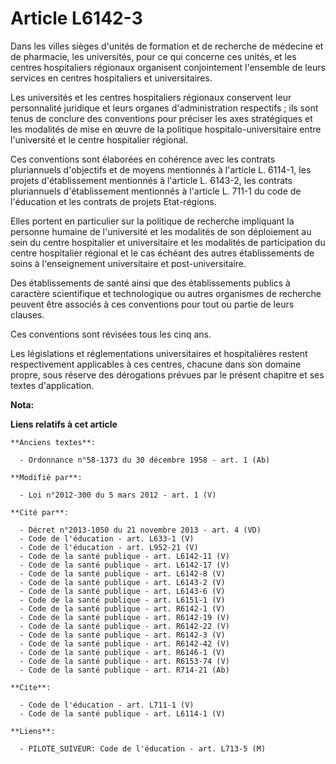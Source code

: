 # Article L6142-3

Dans les villes sièges d'unités de formation et de recherche de médecine et de pharmacie, les universités, pour ce qui
concerne ces unités, et les centres hospitaliers régionaux organisent conjointement l'ensemble de leurs services en centres
hospitaliers et universitaires. 

Les universités et les centres hospitaliers régionaux conservent leur personnalité juridique et leurs organes
d'administration respectifs ; ils sont tenus de conclure des conventions pour préciser les axes stratégiques et les modalités
de mise en œuvre de la politique hospitalo-universitaire entre l'université et le centre hospitalier régional. 

Ces conventions sont élaborées en cohérence avec les contrats pluriannuels d'objectifs et de moyens mentionnés à l'article L.
6114-1, les projets d'établissement mentionnés à l'article L. 6143-2, les contrats pluriannuels d'établissement mentionnés à
l'article L. 711-1 du code de l'éducation et les contrats de projets Etat-régions. 

Elles portent en particulier sur la politique de recherche impliquant la personne humaine de l'université et les modalités de
son déploiement au sein du centre hospitalier et universitaire et les modalités de participation du centre hospitalier
régional et le cas échéant des autres établissements de soins à l'enseignement universitaire et post-universitaire. 

Des établissements de santé ainsi que des établissements publics à caractère scientifique et technologique ou autres
organismes de recherche peuvent être associés à ces conventions pour tout ou partie de leurs clauses. 

Ces conventions sont révisées tous les cinq ans. 

Les législations et réglementations universitaires et hospitalières restent respectivement applicables à ces centres, chacune
dans son domaine propre, sous réserve des dérogations prévues par le présent chapitre et ses textes d'application.

**Nota:**



**Liens relatifs à cet article**

	**Anciens textes**:

	  - Ordonnance n°58-1373 du 30 décembre 1958 - art. 1 (Ab)

	**Modifié par**:

	  - Loi n°2012-300 du 5 mars 2012 - art. 1 (V)

	**Cité par**:

	  - Décret n°2013-1050 du 21 novembre 2013 - art. 4 (VD)
	  - Code de l'éducation - art. L633-1 (V)
	  - Code de l'éducation - art. L952-21 (V)
	  - Code de la santé publique - art. L6142-11 (V)
	  - Code de la santé publique - art. L6142-17 (V)
	  - Code de la santé publique - art. L6142-8 (V)
	  - Code de la santé publique - art. L6143-2 (V)
	  - Code de la santé publique - art. L6143-6 (V)
	  - Code de la santé publique - art. L6151-1 (V)
	  - Code de la santé publique - art. R6142-1 (V)
	  - Code de la santé publique - art. R6142-19 (V)
	  - Code de la santé publique - art. R6142-22 (V)
	  - Code de la santé publique - art. R6142-3 (V)
	  - Code de la santé publique - art. R6142-42 (V)
	  - Code de la santé publique - art. R6146-1 (V)
	  - Code de la santé publique - art. R6153-74 (V)
	  - Code de la santé publique - art. R714-21 (Ab)

	**Cite**:

	  - Code de l'éducation - art. L711-1 (V)
	  - Code de la santé publique - art. L6114-1 (V)

	**Liens**:

	  - PILOTE_SUIVEUR: Code de l'éducation - art. L713-5 (M)
